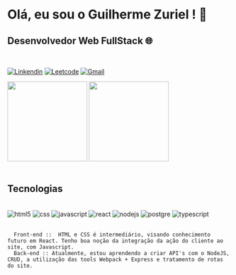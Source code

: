 # Olá, eu sou o Guilherme Zuriel ! 🤖

## Desenvolvedor Web FullStack 🌐

<br/>

[![Linkendin](https://img.shields.io/badge/LinkedIn-0077B5?style=for-the-badge&logo=linkedin&logoColor=white)](https://www.linkedin.com/in/guilherme-zuriel-63aa9b248/)
[![Leetcode](https://img.shields.io/badge/-LeetCode-FFA116?style=for-the-badge&logo=LeetCode&logoColor=black)](https://leetcode.com/guilhermezuriel/)
[![Gmail](https://img.shields.io/badge/Gmail-D14836?style=for-the-badge&logo=gmail&logoColor=white)](mailto:guizuriel.dev@gmail.com)

<div>
<img height="180em" src="https://github-readme-stats.vercel.app/api?username=guilhermezuriel&show_icons=true&theme=dark">
<img height="180em" src="https://github-readme-stats.vercel.app/api/top-langs/?username=guilhermezuriel&theme=dark">
</div> <br/>

## Tecnologias

<div style="display: inline_block"><br/>
<img align="center" alt="html5" src ="https://img.shields.io/badge/HTML5-E34F26?style=for-the-badge&logo=html5&logoColor=white">
<img align="center" alt="css" src ="https://img.shields.io/badge/CSS3-1572B6?style=for-the-badge&logo=css3&logoColor=white">
<img align="center" alt="javascript" src ="https://img.shields.io/badge/JavaScript-323330?style=for-the-badge&logo=javascript&logoColor=F7DF1E">
<img align="center" alt="react" src ="https://img.shields.io/badge/React-20232A?style=for-the-badge&logo=react&logoColor=61DAFB">
<img align="center" alt="nodejs" src ="https://img.shields.io/badge/Node.js-43853D?style=for-the-badge&logo=node.js&logoColor=white">
<img align="center" alt="postgre" src ="https://img.shields.io/badge/PostgreSQL-316192?style=for-the-badge&logo=postgresql&logoColor=white)">
 <img align="center" alt="typescript" src ="https://img.shields.io/badge/PostgreSQL-316192?style=for-the-badge&logo=postgresql&logoColor=white)">     
</div>
<br/>

      Front-end ::  HTML e CSS é intermediário, visando conhecimento futuro em React. Tenho boa noção da integração da ação do cliente ao site, com Javascript.
      Back-end :: Atualmente, estou aprendendo a criar API's com o NodeJS, CRUD, a utilização das tools Webpack + Express e tratamento de rotas do site.
